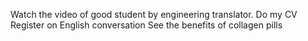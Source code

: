 Watch the video of good student by engineering translator.
Do my CV
Register on English conversation
See the benefits of collagen pills
